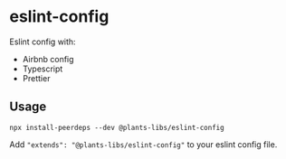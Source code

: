 # eslint-config

Eslint config with:

-   Airbnb config
-   Typescript
-   Prettier

## Usage

```
npx install-peerdeps --dev @plants-libs/eslint-config
```

Add `"extends": "@plants-libs/eslint-config"` to your eslint config file.
